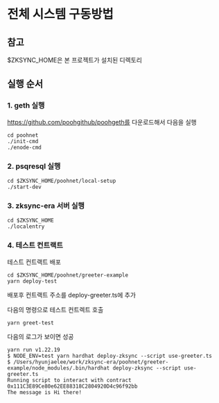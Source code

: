 # 전체 시스템 구동방법
## 참고
$ZKSYNC_HOME은 본 프로젝트가 설치된 디렉토리

## 실행 순서

### 1. geth 실행
https://github.com/poohgithub/poohgeth를 다운로드해서 다음을 실행
```
cd poohnet
./init-cmd
./enode-cmd
```

### 2. psqresql 실행
```
cd $ZKSYNC_HOME/poohnet/local-setup
./start-dev
```

### 3. zksync-era 서버 실행
```
cd $ZKSYNC_HOME
./localentry
```

### 4. 테스트 컨트랙트
테스트 컨트랙트 배포
```
cd $ZKSYNC_HOME/poohnet/greeter-example
yarn deploy-test
```
배포후 컨트랙트 주소를 deploy-greeter.ts에 추가

다음의 명령으로 테스트 컨트렉트 호출
```
yarn greet-test
```

다음의 로그가 보이면 성공
```
yarn run v1.22.19
$ NODE_ENV=test yarn hardhat deploy-zksync --script use-greeter.ts
$ /Users/hyunjaelee/work/zksync-era/poohnet/greeter-example/node_modules/.bin/hardhat deploy-zksync --script use-greeter.ts
Running script to interact with contract 0x111C3E89Ce80e62EE88318C2804920D4c96f92bb
The message is Hi there!
```